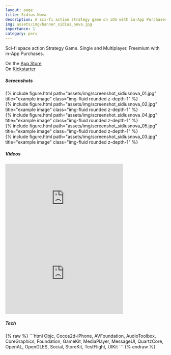 ```yaml
---
layout: page
title: Sidius Nova
description: A sci-fi action strategy game on iOS with in-App Purchases.
img: assets/img/banner_sidius_nova.jpg
importance: 1
category: pers
---
```


Sci-fi space action Strategy Game. Single and Multiplayer. Freemium with in-App Purchases.

On the <a href="https://apps.apple.com/us/app/sidius-nova/id585665931" target="_blank">App Store</a><br>
<span class="hidden-light-inline"> On <a href="https://www.kickstarter.com/projects/sidiusnova/sidius-nova-deep-space-strategy-for-ios" target="_blank">Kickstarter</a></span>


<h5>Screenshots</h5>
<div class="row">
    <div class="col-sm mt-3 mt-md-0">
        {% include figure.html path="assets/img/screenshot_sidiusnova_01.jpg" title="example image" class="img-fluid rounded z-depth-1" %}
    </div>
    <div class="col-sm mt-3 mt-md-0">
        {% include figure.html path="assets/img/screenshot_sidiusnova_02.jpg" title="example image" class="img-fluid rounded z-depth-1" %}
    </div>
</div>
<div class="row">
    <div class="col-sm mt-3 mt-md-0">
        {% include figure.html path="assets/img/screenshot_sidiusnova_04.jpg" title="example image" class="img-fluid rounded z-depth-1" %}
    </div>
    <div class="col-sm mt-3 mt-md-0">
        {% include figure.html path="assets/img/screenshot_sidiusnova_05.jpg" title="example image" class="img-fluid rounded z-depth-1" %}
    </div>
    <div class="col-sm mt-3 mt-md-0">
        {% include figure.html path="assets/img/screenshot_sidiusnova_03.jpg" title="example image" class="img-fluid rounded z-depth-1" %}
    </div>
</div>
<h5 class="hidden-light">Videos</h5>
<div class="row">
    <div class="col-sm mt-3 mt-md-0 hidden-light-inline">
        <iframe width="370" height="236" src="https://www.youtube.com/embed/j_v9iwmb5zI" title="YouTube video player" frameborder="0" allow="accelerometer; autoplay; clipboard-write; encrypted-media; gyroscope; picture-in-picture" allowfullscreen></iframe>
    </div>
    <div class="col-sm mt-3 mt-md-0 hidden-light-inline">
        <iframe width="370" height="236" src="https://www.youtube.com/embed/DXRfsUoDyJg" title="YouTube video player" frameborder="0" allow="accelerometer; autoplay; clipboard-write; encrypted-media; gyroscope; picture-in-picture" allowfullscreen></iframe>
    </div>
</div>
<h5>Tech</h5>
{% raw %}
```html
Objc, Cocos2d-iPhone, AVFoundation, AudioToolbox, 
CoreGraphics, Foundation, GameKit, MediaPlayer, MessageUI, 
QuartzCore, OpenAL, OpenGLES, Social, StoreKit, TestFlight, UIKit
```
{% endraw %}
